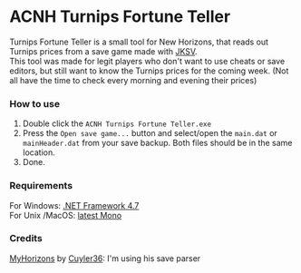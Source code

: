 # ACNH Turnips Fortune Teller
Turnips Fortune Teller is a small tool for New Horizons, that reads out Turnips prices from a save game made with [JKSV](https://github.com/J-D-K/JKSV).  
This tool was made for legit players who don't want to use cheats or save editors, but still want to know the Turnips prices for the coming week. (Not all have the time to check every morning and evening their prices)

### How to use
1. Double click the `ACNH Turnips Fortune Teller.exe`
2. Press the `Open save game...` button and select/open the `main.dat` or `mainHeader.dat` from your save backup. Both files should be in the same location.
3. Done. 

### Requirements
For Windows: [.NET Framework 4.7](https://dotnet.microsoft.com/download/dotnet-framework/net47)  
For Unix /MacOS: [latest Mono](https://www.mono-project.com/download/stable/) 


### Credits

[MyHorizons](https://github.com/Cuyler36/MyHorizons) by [Cuyler36](https://github.com/Cuyler36/): I'm using his save parser  
